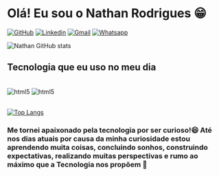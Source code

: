 # Olá! Eu sou o Nathan Rodrigues 😁

[![GitHub](https://img.shields.io/badge/GitHub-100000?style=for-the-badge&logo=github&logoColor=white)](https://github.com/Nathan-Rodrigues0)
[![Linkedin](https://img.shields.io/badge/LinkedIn-0077B5?style=for-the-badge&logo=linkedin&logoColor=white)](https://www.linkedin.com/in/nathan-paula-rodrigues/)
[![Gmail](https://img.shields.io/badge/Gmail-D14836?style=for-the-badge&logo=gmail&logoColor=white)](acbr92110@gmail.com)
[![Whatsapp](https://img.shields.io/badge/WhatsApp-25D366?style=for-the-badge&logo=whatsapp&logoColor=white)](+5519986029113)

![Nathan GitHub stats](https://github-readme-stats.vercel.app/api?username=Nathan-Rodrigues0&show_icons=true&theme=dark)

## Tecnologia que eu uso no meu dia

<div style="display: inline_block"><br/>
    <img align="center" alt="html5" src="https://img.shields.io/badge/HTML5-E34F26?style=for-the-badge&logo=html5&logoColor=white" />
     <img align="center" alt="html5" src="https://img.shields.io/badge/CSS3-1572B6?style=for-the-badge&logo=css3&logoColor=white" />
</div><br/>

[![Top Langs](https://github-readme-stats.vercel.app/api/top-langs/?username=Nathan-Rodrigues0&layout=compact&theme=dark)](https://github.com/anuraghazra/github-readme-stats)

### Me tornei apaixonado pela tecnologia por ser curioso!😆 Até nos dias atuais por causa da minha curiosidade estou aprendendo muita coisas, concluindo sonhos, construindo expectativas, realizando muitas perspectivas e rumo ao máximo que a Tecnologia nos propõem 🚀

